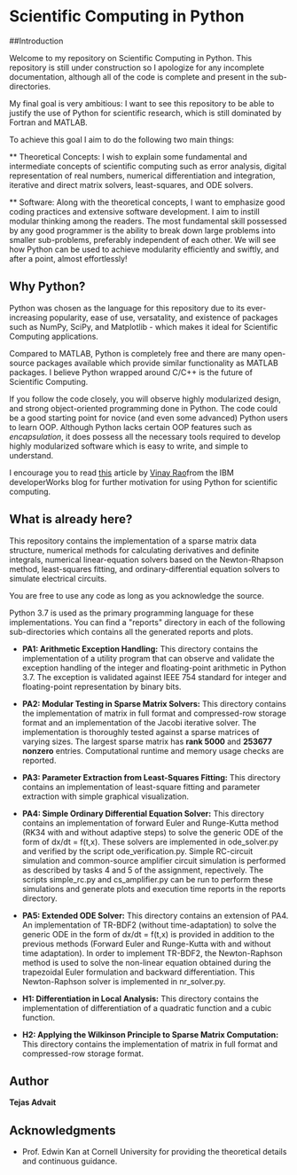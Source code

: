 # Scientific Computing in Python

##Introduction

Welcome to my repository on Scientific Computing in Python. This repository is still under construction so I apologize for any incomplete documentation, although all of the code is complete and present in the sub-directories.

My final goal is very ambitious: I want to see this repository to be able to justify the use of Python for scientific research, which is still dominated by Fortran and MATLAB.

To achieve this goal I aim to do the following two main things:

** Theoretical Concepts: I wish to explain some fundamental and intermediate concepts of scientific computing such as error analysis, digital representation of real numbers, numerical differentiation and integration, iterative and direct matrix solvers, least-squares, and ODE solvers.

** Software: Along with the theoretical concepts, I want to emphasize good coding practices and extensive software development. I aim to instill modular thinking among the readers. The most fundamental skill possessed by any good programmer is the ability to break down large problems into smaller sub-problems, preferably independent of each other. We will see how Python can be used to achieve modularity efficiently and swiftly, and after a point, almost effortlessly! 


## Why Python?

Python was chosen as the language for this repository due to its ever-increasing popularity, ease of use, versatality, and existence of packages such as NumPy, SciPy, and Matplotlib - which makes it ideal for Scientific Computing applications.

Compared to MATLAB, Python is completely free and there are many open-source packages available which provide similar functionality as MATLAB packages. I believe Python wrapped around C/C++ is the future of Scientific Computing.

If you follow the code closely, you will observe highly modularized design, and strong object-oriented programming done in Python. The code could be a good starting point for novice (and even some advanced) Python users to learn OOP. Although Python lacks certain OOP features such as *encapsulation*, it does possess all the necessary tools required to develop highly modularized software which is easy to write, and simple to understand.

I encourage you to read [this](https://developer.ibm.com/dwblog/2018/use-python-for-scientific-research/) article by [Vinay Rao](https://developer.ibm.com/author/vinay.rao/)from the IBM developerWorks blog for further motivation for using Python for scientific computing.

## What is already here?

This repository contains the implementation of a sparse matrix data structure, numerical methods for calculating derivatives and definite integrals, numerical linear-equation solvers based on the Newton-Rhapson method, least-squares fitting, and ordinary-differential equation solvers to simulate electrical circuits.

You are free to use any code as long as you acknowledge the source.

Python 3.7 is used as the primary programming language for these implementations. You can find a "reports" directory in each of the following sub-directories which contains all the generated reports and plots.

* **PA1: Arithmetic Exception Handling:** This directory contains the implementation of a utility program that can observe and validate the exception handling of the integer and floating-point arithmetic in Python 3.7. The exception is validated against IEEE 754 standard for integer and floating-point representation by binary bits.


* **PA2:  Modular Testing in Sparse Matrix Solvers:** This directory contains the implementation of matrix in full format and compressed-row storage format and an implementation of the Jacobi iterative solver. The implementation is thoroughly tested against a sparse matrices of varying sizes. The largest sparse matrix has **rank 5000** and **253677 nonzero** entries. Computational runtime and memory usage checks are reported.

* **PA3:  Parameter Extraction from Least-Squares Fitting:** This directory contains an implementation of least-square fitting and parameter extraction with simple graphical visualization.

* **PA4:  Simple Ordinary Differential Equation Solver:** This directory contains an implementation of forward Euler and Runge-Kutta method (RK34 with and without adaptive steps) to solve the generic ODE of the form of dx/dt = f(t,x). These solvers are implemented in ode_solver.py and verified by the script ode_verification.py. Simple RC-circuit simulation and common-source amplifier circuit simulation is performed as described by tasks 4 and 5 of the assignment, repectively. The scripts simple_rc.py and cs_amplifier.py can be run to perform these simulations and generate plots and execution time reports in the reports directory.


* **PA5:  Extended ODE Solver:** This directory contains an extension of PA4. An implementation of TR-BDF2 (without time-adaptation) to solve the generic ODE in the form of dx/dt = f(t,x) is provided in addition to the previous methods (Forward Euler and Runge-Kutta with and without time adaptation). In order to implement TR-BDF2, the Newton-Raphson method is used to solve the non-linear equation obtained during the trapezoidal Euler formulation and backward differentiation. This Newton-Raphson solver is implemented in nr_solver.py. 

* **H1: Differentiation in Local Analysis:** This directory contains the implementation of differentiation of a quadratic function and a cubic function.


* **H2: Applying the Wilkinson Principle to Sparse Matrix Computation:** This directory contains the implementation of matrix in full format and compressed-row storage format.


## Author

**Tejas Advait**

## Acknowledgments

* Prof. Edwin Kan at Cornell University for providing the theoretical details and continuous guidance.
